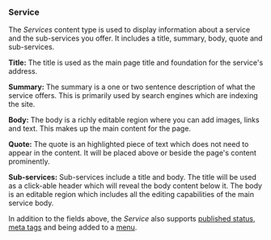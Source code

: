 ### Service

The *Services* content type is used to display information about a service and the sub-services you offer. It includes a title, summary, body, quote and sub-services.

**Title:** The title is used as the main page title and foundation for the service's address.

**Summary:** The summary is a one or two sentence description of what the service offers. This is primarily used by search engines which are indexing the site.

**Body:** The body is a richly editable region where you can add images, links and text. This makes up the main content for the page.

**Quote:** The quote is an highlighted piece of text which does not need to appear in the content. It will be placed above or beside the page's content prominently.

**Sub-services:** Sub-services include a title and body. The title will be used as a click-able header which will reveal the body content below it. The body is an editable region which includes all the editing capabilities of the main service body.

In addition to the fields above, the *Service* also supports [published status](#publishing), [meta tags](#taxonomies) and being added to a [menu](#menu-items).